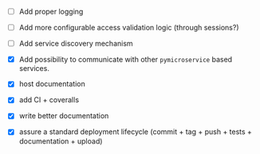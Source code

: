 - [ ] Add proper logging
- [ ] Add more configurable access validation logic (through sessions?)
- [ ] Add service discovery mechanism
- [x] Add possibility to communicate with other ``pymicroservice`` based
services.

- [x] host documentation
- [x] add CI + coveralls
- [x] write better documentation
- [x] assure a standard deployment lifecycle (commit + tag + push + tests + documentation + upload)
